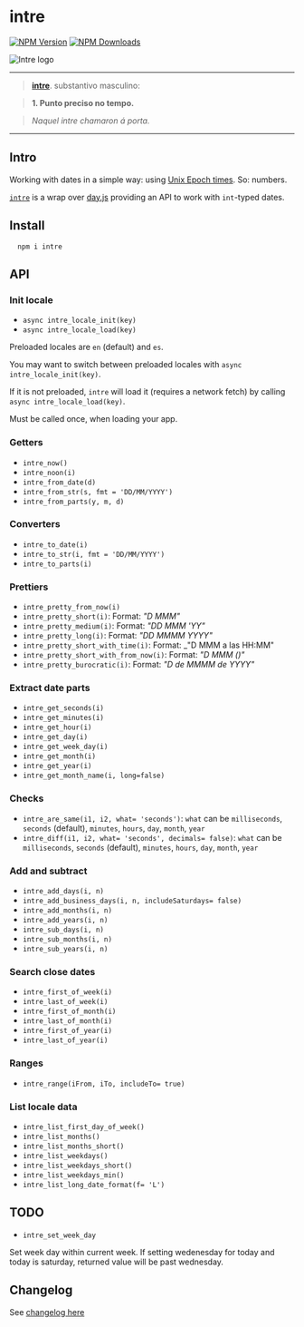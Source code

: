 # intre
[![NPM Version](https://badge.fury.io/js/intre.svg)](https://www.npmjs.com/package/intre)
[![NPM Downloads](https://img.shields.io/npm/dm/intre.svg?style=flat)](https://www.npmjs.com/package/intre)

![Intre logo](https://www.afialapis.com/os/intre/logo.png)

---

> **[intre](https://academia.gal/dicionario/-/termo/intre)**. substantivo masculino:

> **1. Punto preciso no tempo.**

> _Naquel intre chamaron á porta._

---

## Intro

Working with dates in a simple way: using [Unix Epoch times](https://en.wikipedia.org/wiki/Unix_time). So: numbers.

[`intre`](https://www.afialapis.com/os/intre) is a wrap over [day.js](https://day.js.org/) providing an API to work with `int`-typed dates.

## Install

```
  npm i intre
```

## API

### Init locale

 * `async intre_locale_init(key)`
 * `async intre_locale_load(key)`

Preloaded locales are `en` (default) and `es`.

You may want to switch between preloaded locales with `async intre_locale_init(key)`. 

If it is not preloaded, `intre` will load it (requires a network fetch) by calling `async intre_locale_load(key)`.

Must be called once, when loading your app.

### Getters

 * `intre_now()`
 * `intre_noon(i)`
 * `intre_from_date(d)`
 * `intre_from_str(s, fmt = 'DD/MM/YYYY')`
 * `intre_from_parts(y, m, d)`

### Converters

 * `intre_to_date(i)`
 * `intre_to_str(i, fmt = 'DD/MM/YYYY')`
 * `intre_to_parts(i)`


### Prettiers

 * `intre_pretty_from_now(i)`
 * `intre_pretty_short(i)`: Format: _"D MMM"_
 * `intre_pretty_medium(i)`: Format: _"DD MMM 'YY"_
 * `intre_pretty_long(i)`: Format: _"DD MMMM YYYY"_
 * `intre_pretty_short_with_time(i)`: Format: _"D MMM a las HH:MM"
 * `intre_pretty_short_with_from_now(i)`: Format: _"D MMM (<from Now>)"_
 * `intre_pretty_burocratic(i)`: Format: _"D de MMMM de YYYY"_

### Extract date parts

 * `intre_get_seconds(i)`
 * `intre_get_minutes(i)`
 * `intre_get_hour(i)`
 * `intre_get_day(i)`
 * `intre_get_week_day(i)`
 * `intre_get_month(i)`
 * `intre_get_year(i)`
 * `intre_get_month_name(i, long=false)`

### Checks

 * `intre_are_same(i1, i2, what= 'seconds')`: `what` can be `milliseconds`, `seconds` (default), `minutes`, `hours`, `day`, `month`, `year`
 * `intre_diff(i1, i2, what= 'seconds', decimals= false)`: `what` can be `milliseconds`, `seconds` (default), `minutes`, `hours`, `day`, `month`, `year`

###  Add and subtract

 * `intre_add_days(i, n)`
 * `intre_add_business_days(i, n, includeSaturdays= false)`
 * `intre_add_months(i, n)`
 * `intre_add_years(i, n)`
 * `intre_sub_days(i, n)`
 * `intre_sub_months(i, n)`
 * `intre_sub_years(i, n)`

### Search close dates

 * `intre_first_of_week(i)`
 * `intre_last_of_week(i)`
 * `intre_first_of_month(i)`
 * `intre_last_of_month(i)`
 * `intre_first_of_year(i)`
 * `intre_last_of_year(i)`

### Ranges

 * `intre_range(iFrom, iTo, includeTo= true)`

### List locale data

 * `intre_list_first_day_of_week()`
 * `intre_list_months()`
 * `intre_list_months_short()`
 * `intre_list_weekdays()`
 * `intre_list_weekdays_short()`
 * `intre_list_weekdays_min()`
 * `intre_list_long_date_format(f= 'L')`

## TODO

 * `intre_set_week_day`

Set week day within current week. If setting wedenesday for today and today is saturday, returned value will be past wednesday.


## Changelog

See [changelog here](https://github.com/afialapis/intre/blob/main/CHANGELOG.md)
